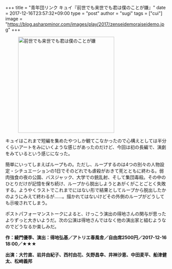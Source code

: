 +++
title = "青年団リンク キュイ『前世でも来世でも君は僕のことが嫌』"
date = 2017-12-16T23:57:32+09:00
type = "post"
author = "sugi"
tags = ["cui"]
image = "https://blog.asharpminor.com/images/play/2017/zenseidemoraiseidemo.jpg"
+++
<figure class="alignleft"><img src="/images/play/2017/zenseidemoraiseidemo.jpg" alt="前世でも来世でも君は僕のことが嫌" style="width: 300px !important;"></figure>

キュイはこれまで短編を集めたやつしか観てこなかったので心構えとしては半分くらいアートをみにいくような感じがあったのだけど、今回は初の長編で、演劇をみているという感じになった。

簡単にいってしまえばループもの。ただし、ループするのは4つの別々の人物設定・シチュエーションの1日でそのどれでも虐殺がおきて死とともに終わる。弱肉強食の夜の公園、バスジャック、大学での銃乱射、そして集団毒殺。その中のひとりだけが記憶を保ち続け、ループから脱出しようとあがくがことごとく失敗する。ようやくラストでこれまでにはない形で結果としてループから脱出したかのようにみえて終わるが……。描かれてはないけどその外側のループがどうしても示唆されてしまう。

ポストパフォーマンストークによると、けっこう演出の得地さんの関与が思ったよりずっと大きいようだ。次の公演は得地さんではなく他の演出家と組むようなのでどうなるか楽しみだ。

**作：綾門優季、演出：得地弘基／アトリエ春風舎／自由席2500円／2017-12-16 18:00／★★★**

**出演：大竹直、岩井由紀子、西村由花、矢野昌幸、井神沙恵、中田麦平、船津健太、松﨑義邦**
